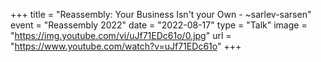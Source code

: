 +++
title = "Reassembly: Your Business Isn't your Own - ~sarlev-sarsen"
event = "Reassembly 2022"
date = "2022-08-17"
type = "Talk"
image = "https://img.youtube.com/vi/uJf71EDc61o/0.jpg"
url = "https://www.youtube.com/watch?v=uJf71EDc61o"
+++